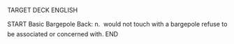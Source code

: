TARGET DECK
ENGLISH

START
Basic
Bargepole
Back: n.  would not touch with a bargepole refuse to be associated or concerned with.
END
